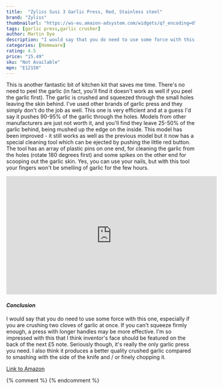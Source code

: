 ```yaml
---
title:  "Zyliss Susi 3 Garlic Press, Red, Stainless steel"
brand: "Zyliss"
thumbnailurl: "https://ws-eu.amazon-adsystem.com/widgets/q?_encoding=UTF8&ASIN=B006MST90G&Format=_SL160_&ID=AsinImage&MarketPlace=GB&ServiceVersion=20070822&WS=1&tag=codemartin04-21&language=en_GB"
tags: [garlic press,garlic crusher]
author: Martin Dye
description: "I would say that you do need to use some force with this one, especially if you are crushing two cloves of garlic at once."
categories: [Homeware]
rating: 4.5
price: "15.49"
sku: "Not Available"
mpn: "E12150"
---
```


This is another fantastic bit of kitchen kit that saves me time. There's no need to peel the garlic (in fact, you'll find
it doesn't work as well if you peel the garlic first). The garlic is crushed and squeezed through
the small holes leaving the skin behind. I've used other brands of garlic press and they simply don't do the job as well.
This one is very efficient and at a guess I'd say it pushes 90-95% of the garlic through the holes. Models from other
manufacturers are just not worth it, and you'll find they leave 25-50% of the garlic behind, being mushed up the edge on the inside.
This model has been improved - it still works as well as the previous model but it now has a special cleaning tool which can
be ejected by pushing the little red button. The tool has an array of plastic pins on one end, for cleaning the garlic from the
holes (rotate 180 degrees first) and some spikes on the other end for scooping out the garlic skin. Yes, you can use your
nails, but with this tool your fingers won't be smelling of garlic for the few hours.

<iframe width="560" height="315" src="https://www.youtube.com/embed/0KCwkkW80U8" frameborder="0" allow="accelerometer; autoplay; encrypted-media; gyroscope; picture-in-picture" allowfullscreen></iframe>

<h4><em>Conclusion</em></h4>

I would say that you do need to use some force with this one, especially if you are crushing two cloves of garlic
at once. If you can't squeeze firmly enough, a press with longer handles may be more effective.
I'm so impressed with this that I think inventor's face should be featured on the back of the next £5 note.
Seriously though, it's really the only garlic press you need. I also think it produces a better quality crushed garlic
compared to smashing with the side of the knife and / or finely chopping it.

<a href="https://www.amazon.co.uk/Zyliss-Garlic-Press-Stainless-steel/dp/B006MST90G?crid=6WQT3VQNH34E&dib=eyJ2IjoiMSJ9.s-eLE8aEk4WfNNpF4EidarfzVdoehyWXxitSZgcFdb3XFxRU67bzO043oCFV6NwptQT-T7MibFr9odkCzTf3fTfg3nZ5c2quM1mnbmPiKW6avRR_JcTlfPMpLGG5xRvFvDZQ5gN3t1fAENG7TMCVBBtH75YjCEcpMZNOROz0fdPnXOD6DcvoKnsln1sTsJwQIV_T5eoDGJEzOCDp6gr-J692sYA5C_MpowSp9zZZdRnC8XSOr6MwvofrQsbamWjSwaLjE-jGNo0FMxdKVNbilq5dUtnfZu3rx-i9fyt6S5I.gofWR1fwHqxarINFh1c5tUBGvBweiVFPDu_wWVsG2_g&dib_tag=se&keywords=Zyliss+Susi+3+Garlic+Press%2C+Red%2C+Stainless+steel&qid=1721499410&sprefix=zyliss+susi+3+garlic+press+red+stainless+steel%2Caps%2C91&sr=8-1-spons&sp_csd=d2lkZ2V0TmFtZT1zcF9hdGY&psc=1&linkCode=ll1&tag={{site.affid}}&linkId=72171217a84dd866881275fe3e545fd9&language=en_GB&ref_=as_li_ss_tl">Link to Amazon</a>
	
{% comment %}
{% endcomment %}